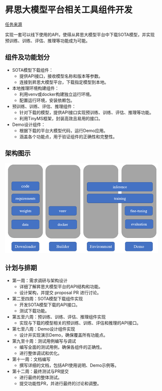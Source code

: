 # 昇思大模型平台相关工具组件开发
[任务来源](https://gitee.com/mindspore/community/issues/I87G7E)

实现一套可以线下使用的API，使得从昇思大模型平台中下载SOTA模型，并实现预训练、训练、评估、推理等功能成为可能。
## 组件及功能划分
- SOTA模型下载组件：
    - 提供API接口，接收模型名称和版本等参数。
    - 连接到昇思大模型平台，下载指定模型到本地。
- 本地推理环境构建组件：
    - 利用venv或docker构建独立运行环境。
    - 配置运行环境，安装依赖包。
- 预训练、训练、评估、推理组件：
    - 针对下载的模型，提供API接口实现预训练、训练、评估、推理等功能。
    - 利用TinyMS框架，封装高效且易用的接口。
- Demo设计组件：
    - 根据下载的平台大模型代码，运行Demo应用。
    - 涵盖各个功能点，用于验证组件的正确性和完整性。
## 架构图示
![img](./ArchitectureDesign.png)
## 计划与排期
- 第一周：需求调研与架构设计
    - 详细了解昇思大模型平台的API结构和功能。
    - 设计架构，并提交 proposal PR 进行讨论。
- 第二至四周：SOTA模型下载组件实现
    - 开发SOTA模型下载的API接口。
    - 测试下载功能。
- 第五至六周：预训练、训练、评估、推理组件实现
    - 实现与下载的模型相关的预训练、训练、评估和推理的API接口。
- 第七至八周：Demo设计组件实现
    - 设计并实现演示Demo，确保覆盖所有功能点。
- 第九至十周：测试用例编写与调试
    - 编写全面的测试用例，确保各组件的正确性。
    - 进行整体调试和优化。
- 第十一周：文档编写
    - 撰写详细的文档，包括API使用说明、Demo示例等。
- 第十二周：最终测试与PR提交
    - 进行最终的整体测试。
    - 提交功能性PR，并进行最终的讨论和调整。